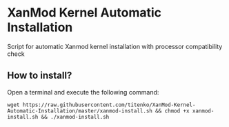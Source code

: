 # XanMod Kernel Automatic Installation

Script for automatic Xanmod kernel installation with processor compatibility check

## How to install?

Open a terminal and execute the following command:

    wget https://raw.githubusercontent.com/titenko/XanMod-Kernel-Automatic-Installation/master/xanmod-install.sh && chmod +x xanmod-install.sh && ./xanmod-install.sh
